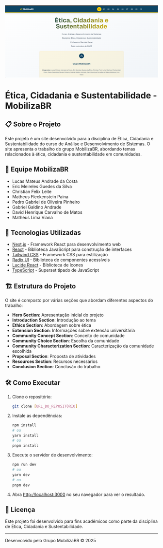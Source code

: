 <!-- PORTFOLIO-FEATURED 
 title: Ética, Cidadania e Sustentabilidade 
 description: Site desenvolvido para a disciplina de Ética, Cidadania e Sustentabilidade, apresentando o trabalho do grupo MobilizaBR sobre temas relacionados à ética, cidadania e sustentabilidade em comunidades. 
 technologies: Next.js, React, TypeScript, Tailwind CSS, Radix UI 
 demo: https://mobilizabr-etica-cidadania-sustenta.vercel.app/ 
 highlight: true 
<<<<<<< HEAD
 image: foto.png
=======
 image: foto.png 
>>>>>>> 3d542ac03eb7973d5959dccb3043e14c49acdff3
 --> 

<p align="center"> 
  <img src="foto.png" alt="Capa do projeto" width="1200"> 
</p>

# Ética, Cidadania e Sustentabilidade - MobilizaBR

## 📋 Sobre o Projeto

Este projeto é um site desenvolvido para a disciplina de Ética, Cidadania e Sustentabilidade do curso de Análise e Desenvolvimento de Sistemas. O site apresenta o trabalho do grupo MobilizaBR, abordando temas relacionados à ética, cidadania e sustentabilidade em comunidades.

## 👥 Equipe MobilizaBR

- Lucas Mateus Andrade da Costa
- Eric Meireles Guedes da Silva
- Christian Felix Leite
- Matheus Fleckenstein Paina
- Pedro Gabriel de Oliveira Pinheiro
- Gabriel Galdino Andrade
- David Henrique Carvalho de Matos
- Matheus Lima Viana

## 🚀 Tecnologias Utilizadas

- [Next.js](https://nextjs.org/) - Framework React para desenvolvimento web
- [React](https://reactjs.org/) - Biblioteca JavaScript para construção de interfaces
- [Tailwind CSS](https://tailwindcss.com/) - Framework CSS para estilização
- [Radix UI](https://www.radix-ui.com/) - Biblioteca de componentes acessíveis
- [Lucide React](https://lucide.dev/) - Biblioteca de ícones
- [TypeScript](https://www.typescriptlang.org/) - Superset tipado de JavaScript

## 🏗️ Estrutura do Projeto

O site é composto por várias seções que abordam diferentes aspectos do trabalho:

- **Hero Section**: Apresentação inicial do projeto
- **Introduction Section**: Introdução ao tema
- **Ethics Section**: Abordagem sobre ética
- **Extension Section**: Informações sobre extensão universitária
- **Community Concept Section**: Conceito de comunidade
- **Community Choice Section**: Escolha da comunidade
- **Community Characterization Section**: Caracterização da comunidade escolhida
- **Proposal Section**: Proposta de atividades
- **Resources Section**: Recursos necessários
- **Conclusion Section**: Conclusão do trabalho

## 🛠️ Como Executar

1. Clone o repositório:
   ```bash
   git clone [URL_DO_REPOSITÓRIO]
   ```

2. Instale as dependências:
   ```bash
   npm install
   # ou
   yarn install
   # ou
   pnpm install
   ```

3. Execute o servidor de desenvolvimento:
   ```bash
   npm run dev
   # ou
   yarn dev
   # ou
   pnpm dev
   ```

4. Abra [http://localhost:3000](http://localhost:3000) no seu navegador para ver o resultado.

## 📝 Licença

Este projeto foi desenvolvido para fins acadêmicos como parte da disciplina de Ética, Cidadania e Sustentabilidade.

---

Desenvolvido pelo Grupo MobilizaBR © 2025
